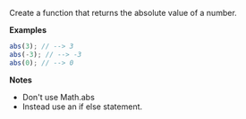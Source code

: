 Create a function that returns the absolute value of a number.

**Examples**

```js
abs(3); // --> 3
abs(-3); // --> -3
abs(0); // --> 0
```

**Notes**

- Don't use Math.abs
- Instead use an if else statement.
